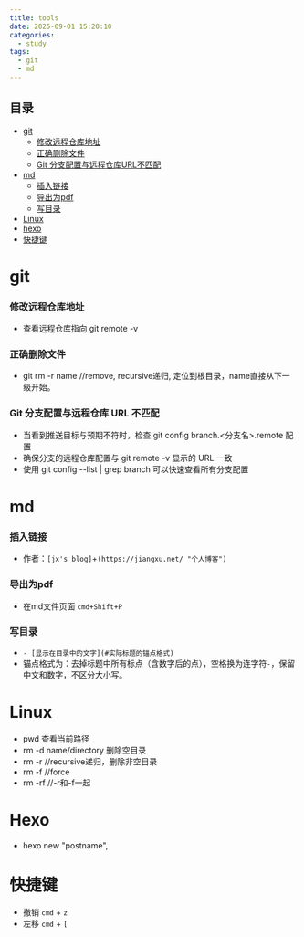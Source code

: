 ```yaml
---
title: tools
date: 2025-09-01 15:20:10
categories:
  - study
tags:
  - git
  - md
---
```

## 目录

- [git](#git)
  - [修改远程仓库地址](#修改远程仓库地址)
  - [正确删除文件](#正确删除文件)
  - [Git 分支配置与远程仓库URL不匹配](#git-分支配置与远程仓库-url-不匹配)
- [md](#md)
  - [插入链接](#插入链接)
  - [导出为pdf](#导出为pdf)
  - [写目录](#写目录)
- [Linux](#linux)
- [hexo](#Hexo)
- [快捷键](#快捷键)

# git 
### 修改远程仓库地址
- 查看远程仓库指向
git remote -v

### 正确删除文件
- git rm -r name //remove, recursive递归, 定位到根目录，name直接从下一级开始。
### Git 分支配置与远程仓库 URL 不匹配
- 当看到推送目标与预期不符时，检查 git config branch.<分支名>.remote 配置
- 确保分支的远程仓库配置与 git remote -v 显示的 URL 一致
- 使用 git config --list | grep branch 可以快速查看所有分支配置


# md
### 插入链接
- 作者：``[jx's blog]``+``(https://jiangxu.net/ "个人博客")``

### 导出为pdf
- 在md文件页面 ```cmd+Shift+P```

### 写目录
- ```- [显示在目录中的文字](#实际标题的锚点格式)```
- 锚点格式为：去掉标题中所有标点（含数字后的点），空格换为连字符`-`，保留中文和数字，不区分大小写。

# Linux
- pwd 查看当前路径
- rm -d name/directory 删除空目录
- rm -r //recursive递归，删除非空目录
- rm -f //force
- rm -rf //-r和-f一起
# Hexo
- hexo new "postname",
# 快捷键
- 撤销 ```cmd``` + ```z```
- 左移 ```cmd``` + ```[```